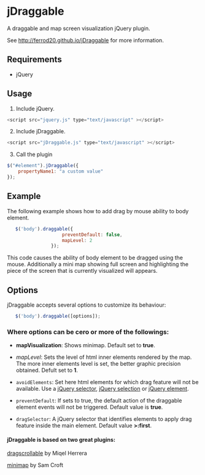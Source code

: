 jDraggable
==========

A draggable and map screen visualization jQuery plugin. 

See http://ferrod20.github.io/jDraggable for more information.

## Requirements

* jQuery

## Usage

1. Include jQuery. 
```javascript
<script src="jquery.js" type="text/javascript" ></script>
```
2. Include jDraggable. 
```javascript
<script src="jDraggable.js" type="text/javascript" ></script>
```
3. Call the plugin 
```javascript
$("#element").jDraggable({
    propertyName1: "a custom value"
});
```

## Example

The following example shows how to add drag by mouse ability to body element.


```javascript
   $('body').draggable({
                    preventDefault: false,
                    mapLevel: 2
                });
```

This code causes the ability of body element to be dragged using the mouse. Additionally a mini map showing full screen and highlighting the piece of the screen that is currently visualized will appears.

## Options

jDraggable accepts several options to customize its behaviour:


```javascript
   $('body').draggable([options]);
```

### Where options can be cero or more of the followings:

* **mapVisualization**: Shows minimap. Default set to **true**.

* *mapLevel*: Sets the level of html inner elements rendered by the map. The more inner elements level is set, the better graphic precision obtained. Defult set to **1**.

* `avoidElements`: Set here html elements for which drag feature will not be available. Use a [jQuery selector](http://api.jquery.com/Types/#Selector), [jQuery selection](http://api.jquery.com/Types/#jQuery) or [jQuery element](http://api.jquery.com/Types/#Element).

* `preventDefault`: If sets to true, the default action of the draggable element events will not be triggered. Default value is **true**.

* `dragSelector`: A jQuery selector that identifies elements to apply drag feature inside the main element. Default value **>:first**.

#### jDraggable is based on two great plugins:

[dragscrollable](http://hitconsultants.com/dragscroll_scrollsync/scrollpane.html) by Miqel Herrera

[minimap](https://github.com/samcroft/mini-map) by Sam Croft
